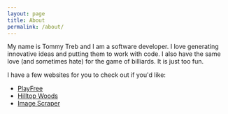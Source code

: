 ```yaml
---
layout: page
title: About
permalink: /about/
---
```

My name is Tommy Treb and I am a software developer. I love generating innovative ideas and putting them to work with code. I also have the same love (and sometimes hate) for the game of billiards. It is just too fun.

I have a few websites for you to check out if you'd like:

- [PlayFree][playfree]
- [Hilltop Woods][hilltop-woods]
- [Image Scraper][image-scraper]

[playfree]:http://playfree.io
[hilltop-woods]:http://hilltopwoods.com
[image-scraper]:http://image-scraper.tommytreb.com
